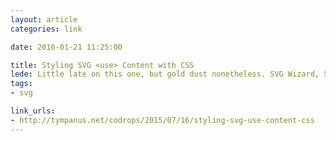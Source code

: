 ```yaml
---
layout: article
categories: link

date: 2016-01-21 11:25:00

title: Styling SVG <use> Content with CSS
lede: Little late on this one, but gold dust nonetheless. SVG Wizard, Sara Soueidan, discusses in-depth how to style SVG’s <use> element and how to overcome the challenges in doing so.
tags:
- svg

link_urls:
- http://tympanus.net/codrops/2015/07/16/styling-svg-use-content-css
---
```

